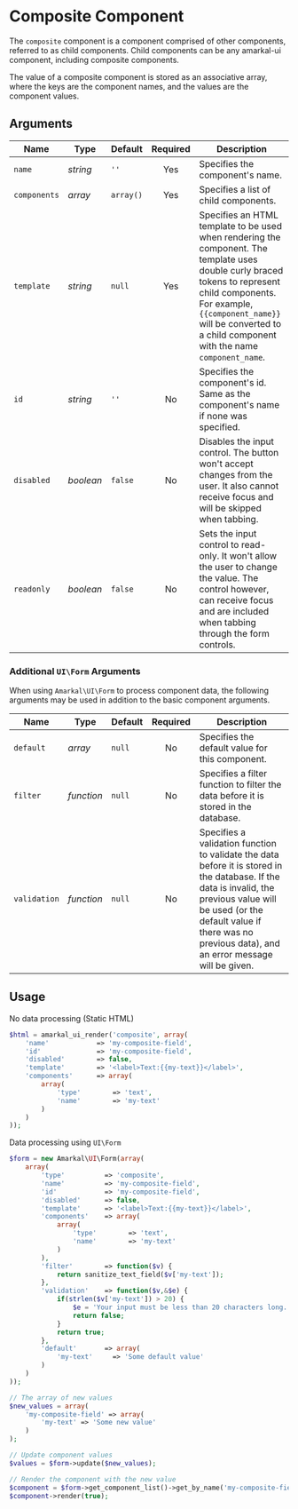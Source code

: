 # Composite Component

The `composite` component is a component comprised of other components, referred to as child components. Child components can be any amarkal-ui component, including composite components.

The value of a composite component is stored as an associative array, where the keys are the component names, and the values are the component values.

## Arguments

Name | Type | Default | Required | Description
---|---|---|:---:|---
`name`|*string*|`''`|Yes|Specifies the component's name.
`components`|*array*|`array()`|Yes|Specifies a list of child components.
`template`|*string*|`null`|Yes|Specifies an HTML template to be used when rendering the component. The template uses double curly braced tokens to represent child components. For example, `{{component_name}}` will be converted to a child component with the name `component_name`.
`id`|*string*|`''`|No|Specifies the component's id. Same as the component's name if none was specified.
`disabled`|*boolean*|`false`|No|Disables the input control. The button won't accept changes from the user. It also cannot receive focus and will be skipped when tabbing.
`readonly`|*boolean*|`false`|No|Sets the input control to read-only. It won't allow the user to change the value. The control however, can receive focus and are included when tabbing through the form controls.

### Additional `UI\Form` Arguments

When using `Amarkal\UI\Form` to process component data, the following arguments may be used in addition to the basic component arguments.

Name | Type | Default | Required | Description
---|---|---|:---:|---
`default`|*array*|`null`|No|Specifies the default value for this component.
`filter`|*function*|`null`|No|Specifies a filter function to filter the data before it is stored in the database.
`validation`|*function*|`null`|No|Specifies a validation function to validate the data before it is stored in the database. If the data is invalid, the previous value will be used (or the default value if there was no previous data), and an error message will be given.

## Usage

No data processing (Static HTML)

```php
$html = amarkal_ui_render('composite', array(
    'name'            => 'my-composite-field',
    'id'              => 'my-composite-field',
    'disabled'        => false,
    'template'        => '<label>Text:{{my-text}}</label>',
    'components'      => array(
        array(
            'type'        => 'text',
            'name'        => 'my-text'
        )
    )
));
```

Data processing using `UI\Form`

```php
$form = new Amarkal\UI\Form(array(
    array(
        'type'          => 'composite',
        'name'          => 'my-composite-field',
        'id'            => 'my-composite-field',
        'disabled'      => false,
        'template'      => '<label>Text:{{my-text}}</label>',
        'components'    => array(
            array(
                'type'        => 'text',
                'name'        => 'my-text'
            )
        ),
        'filter'        => function($v) {
            return sanitize_text_field($v['my-text']);
        },
        'validation'    => function($v,&$e) {
            if(strlen($v['my-text']) > 20) {
                $e = 'Your input must be less than 20 characters long.';
                return false;
            }
            return true;
        },
        'default'       => array(
            'my-text'     => 'Some default value'
        )
    )
));

// The array of new values
$new_values = array(
    'my-composite-field' => array(
    	'my-text' => 'Some new value'
    ) 
);

// Update component values
$values = $form->update($new_values);

// Render the component with the new value
$component = $form->get_component_list()->get_by_name('my-composite-field');
$component->render(true);
```